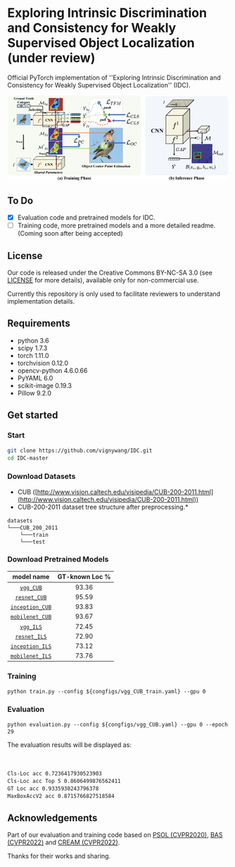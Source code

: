 # Exploring Intrinsic Discrimination and Consistency for Weakly Supervised Object Localization (under review)

Official PyTorch implementation of ''Exploring Intrinsic Discrimination and Consistency for Weakly Supervised Object Localization'' (IDC). 

![Framework](imgs/framework.jpg) 

## To Do

- [x] Evaluation code and pretrained models for IDC.
- [ ] Training code, more pretrained models and a more detailed readme. (Coming soon after being accepted)

## License
Our code is released under the Creative Commons BY-NC-SA 3.0 (see [LICENSE](LICENSE) for more details), available only for non-commercial use.

Currently this repository is only used to facilitate reviewers to understand implementation details.



## Requirements  
  - python 3.6 
  - scipy 1.7.3
  - torch 1.11.0
  - torchvision 0.12.0
  - opencv-python 4.6.0.66
  - PyYAML 6.0
  - scikit-image 0.19.3
  - Pillow 9.2.0

## Get started

### Start

```bash  
git clone https://github.com/vignywang/IDC.git
cd IDC-master
```

### Download Datasets

* CUB ([http://www.vision.caltech.edu/visipedia/CUB-200-2011.html](http://www.vision.caltech.edu/visipedia/CUB-200-2011.html))
* CUB-200-2011 dataset tree structure after preprocessing.*
```
datasets
└───CUB_200_2011
    └───train
    └───test
```
### Download Pretrained Models

|    model name    | GT-known Loc %| 
|:------------------:|:-----------------------:|
| [`vgg_CUB`]( https://drive.google.com/file/d/1rEi1GJ60PqrlY_xNQPc8jyAQ6dq02pc9/view?usp=sharing)   | 93.36                   
|[`resnet_CUB`]( https://drive.google.com/file/d/1TPcqkxY3PUkdYd1iENXe7232NxLBI189/view?usp=sharing)   | 95.59                   
|[`inception_CUB`]()| 93.83                   
|[`mobilenet_CUB`]()| 93.67
|[`vgg_ILS`]()| 72.45
|[`resnet_ILS`]()| 72.90
|[`inception_ILS`]()| 73.12
|[`mobilenet_ILS`]()| 73.76
### Training <a name="63"></a> 

```
python train.py --config ${congfigs/vgg_CUB_train.yaml} --gpu 0 
```

### Evaluation 

```
python evaluation.py --config ${congfigs/vgg_CUB.yaml} --gpu 0 --epoch 29
```
The evaluation results will be displayed as:
```bash


Cls-Loc acc 0.7236417930523903
Cls-Loc acc Top 5 0.8606499876562411
GT Loc acc 0.9335930243796378
MaxBoxAccV2 acc 0.8715766827518584
```

## Acknowledgements

Part of our evaluation and training code based on [PSOL (CVPR2020)](https://github.com/tzzcl/PSOL), [BAS (CVPR2022)](https://github.com/wpy1999/BAS) and [CREAM (CVPR2022)](https://github.com/Jazzcharles/CREAM).

Thanks for their works and sharing.
